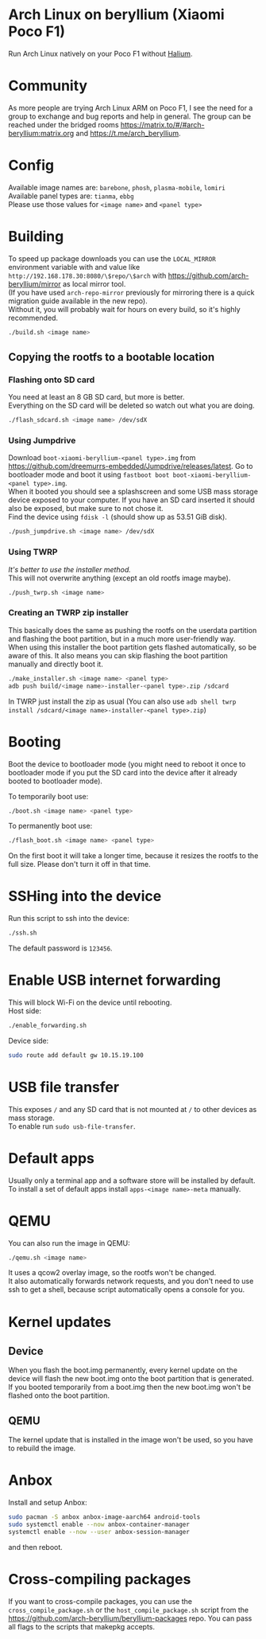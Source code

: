 # Arch Linux on beryllium (Xiaomi Poco F1)

Run Arch Linux natively on your Poco F1 without [Halium](https://halium.org).

# Community

As more people are trying Arch Linux ARM on Poco F1, I see the need for a group to exchange and bug reports and help in
general. The group can be reached under the bridged rooms https://matrix.to/#/#arch-beryllium:matrix.org
and https://t.me/arch_beryllium.

# Config

Available image names are: `barebone`, `phosh`, `plasma-mobile`, `lomiri`  
Available panel types are: `tianma`, `ebbg`  
Please use those values for `<image name>` and `<panel type>`

# Building

To speed up package downloads you can use the `LOCAL_MIRROR` environment variable with and value
like `http://192.168.178.30:8080/\$repo/\$arch` with https://github.com/arch-beryllium/mirror as local mirror tool.  
(If you have used `arch-repo-mirror` previously for mirroring there is a quick migration guide available in the new
repo).  
Without it, you will probably wait for hours on every build, so it's highly recommended.

```bash
./build.sh <image name>
```

## Copying the rootfs to a bootable location

### Flashing onto SD card

You need at least an 8 GB SD card, but more is better.  
Everything on the SD card will be deleted so watch out what you are doing.

```bash
./flash_sdcard.sh <image name> /dev/sdX
```

### Using Jumpdrive

Download `boot-xiaomi-beryllium-<panel type>.img` from https://github.com/dreemurrs-embedded/Jumpdrive/releases/latest.
Go to bootloader mode and boot it using `fastboot boot boot-xiaomi-beryllium-<panel type>.img`.  
When it booted you should see a splashscreen and some USB mass storage device exposed to your computer. If you have an
SD card inserted it should also be exposed, but make sure to not chose it.  
Find the device using `fdisk -l` (should show up as 53.51 GiB disk).

```bash
./push_jumpdrive.sh <image name> /dev/sdX
```

### Using TWRP

_It's better to use the installer method._  
This will not overwrite anything (except an old rootfs image maybe).

```bash
./push_twrp.sh <image name>
```

### Creating an TWRP zip installer

This basically does the same as pushing the rootfs on the userdata partition and flashing the boot partition, but in a
much more user-friendly way.  
When using this installer the boot partition gets flashed automatically, so be aware of this. It also means you can skip
flashing the boot partition manually and directly boot it.

```bash
./make_installer.sh <image name> <panel type>
adb push build/<image name>-installer-<panel type>.zip /sdcard
```

In TWRP just install the zip as usual (You can also
use `adb shell twrp install /sdcard/<image name>-installer-<panel type>.zip`)

# Booting

Boot the device to bootloader mode (you might need to reboot it once to bootloader mode if you put the SD card into the
device after it already booted to bootloader mode).

To temporarily boot use:

```bash
./boot.sh <image name> <panel type>
```

To permanently boot use:

```bash
./flash_boot.sh <image name> <panel type>
```

On the first boot it will take a longer time, because it resizes the rootfs to the full size. Please don't turn it off
in that time.

# SSHing into the device

Run this script to ssh into the device:

```bash
./ssh.sh
```

The default password is `123456`.

# Enable USB internet forwarding

This will block Wi-Fi on the device until rebooting.  
Host side:

```bash
./enable_forwarding.sh
```

Device side:

```bash
sudo route add default gw 10.15.19.100
```

# USB file transfer

This exposes `/` and any SD card that is not mounted at `/` to other devices as mass storage.  
To enable run `sudo usb-file-transfer`.

# Default apps

Usually only a terminal app and a software store will be installed by default. To install a set of default apps
install `apps-<image name>-meta` manually.

# QEMU

You can also run the image in QEMU:

```bash
./qemu.sh <image name>
```

It uses a qcow2 overlay image, so the rootfs won't be changed.  
It also automatically forwards network requests, and you don't need to use ssh to get a shell, because script
automatically opens a console for you.

# Kernel updates

## Device

When you flash the boot.img permanently, every kernel update on the device will flash the new boot.img onto the boot
partition that is generated.  
If you booted temporarily from a boot.img then the new boot.img won't be flashed onto the boot partition.

## QEMU

The kernel update that is installed in the image won't be used, so you have to rebuild the image.

# Anbox

Install and setup Anbox:

```bash
sudo pacman -S anbox anbox-image-aarch64 android-tools
sudo systemctl enable --now anbox-container-manager
systemctl enable --now --user anbox-session-manager
```

and then reboot.

# Cross-compiling packages

If you want to cross-compile packages, you can use the `cross_compile_package.sh` or the `host_compile_package.sh`
script from the https://github.com/arch-beryllium/beryllium-packages repo. You can pass all flags to the scripts that
makepkg accepts.
